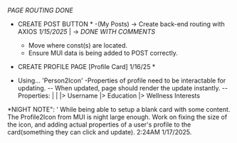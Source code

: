 *PAGE ROUTING DONE*


* CREATE POST BUTTON *
    -(My Posts) -> Create back-end routing with AXIOS *1/15/2025*
    |
    -> *DONE WITH COMMENTS*
    - Move where const(s) are located.
    - Ensure MUI data is being added to POST correctly.

* CREATE PROFILE PAGE [Profile Card]
                           1/16/25 *
                          
- Using...
 'Person2Icon'
-Properties of profile need to be interactable for updating.
  -- When updated, page should render the update instantly.
  -- Properties:
    |
    |
    |>  Username
    |>  Education
    |>  Wellness Interests

*NIGHT NOTE":
  ' While being able to setup a blank card with some content. The Profile2Icon from MUI is night large enough. Work on fixing the size of the icon, and adding actual properties of a user's profile to the card(something they can click and update). 2:24AM 1/17/2025.